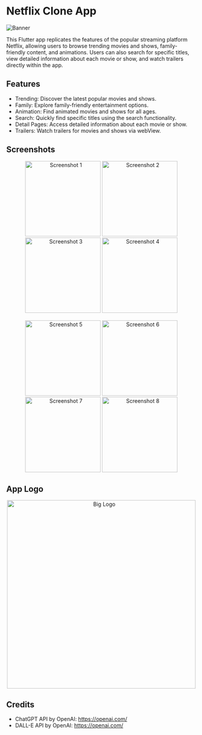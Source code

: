 # Netflix Clone App

![Banner](https://github.com/KavyaMistry369/netflix_clone/assets/130814792/f4e5fd9c-d396-4958-aeab-a455846174d9)

This Flutter app replicates the features of the popular streaming platform Netflix, allowing users to browse trending movies and shows, family-friendly content, and animations. Users can also search for specific titles, view detailed information about each movie or show, and watch trailers directly within the app.


## Features

- Trending: Discover the latest popular movies and shows.
- Family: Explore family-friendly entertainment options.
- Animation: Find animated movies and shows for all ages.
- Search: Quickly find specific titles using the search functionality.
- Detail Pages: Access detailed information about each movie or show.
- Trailers: Watch trailers for movies and shows via webView.


## Screenshots

<div align="center">
    <img src="https://github.com/KavyaMistry369/netflix_clone/assets/130814792/8cdaf29a-63f6-4d1e-a581-54a255c92b6c" alt="Screenshot 1" width="200"/>
    <img src="https://github.com/KavyaMistry369/netflix_clone/assets/130814792/188a85d4-41bc-46e8-929a-e0aab02635dd" alt="Screenshot 2" width="200"/>
    <img src="https://github.com/KavyaMistry369/netflix_clone/assets/130814792/c79b56ac-5fb9-40b7-87d8-25e00dd6bc10" alt="Screenshot 3" width="200"/>
    <img src="https://github.com/KavyaMistry369/netflix_clone/assets/130814792/08f1e807-7033-40a9-99bd-a46d6085176d" alt="Screenshot 4" width="200"/>
</div>
<br/>
<div align="center">
    <img src="https://github.com/KavyaMistry369/netflix_clone/assets/130814792/c70621c9-9a69-4113-b267-bb50834bd20a" alt="Screenshot 5" width="200"/>
    <img src="https://github.com/KavyaMistry369/netflix_clone/assets/130814792/261b1f78-efc1-4c16-83a1-c70da6241bd3" alt="Screenshot 6" width="200"/>
    <img src="https://github.com/KavyaMistry369/netflix_clone/assets/130814792/0fc678eb-65cf-4d65-86ab-bf8e416020a8" alt="Screenshot 7" width="200"/>
    <img src="https://github.com/KavyaMistry369/netflix_clone/assets/130814792/3f201e13-7607-4e92-95c9-b36d8b0c6ae8" alt="Screenshot 8" width="200"/>
</div>

## App Logo

<div align="center">
<img src="https://github.com/KavyaMistry369/chatgpt_clone/assets/130814792/d991a7ae-c339-429b-87fc-d21a0bb2364d" alt="Big Logo" width="500">
</div>

## Credits

- ChatGPT API by OpenAI: https://openai.com/
- DALL-E API by OpenAI: https://openai.com/
